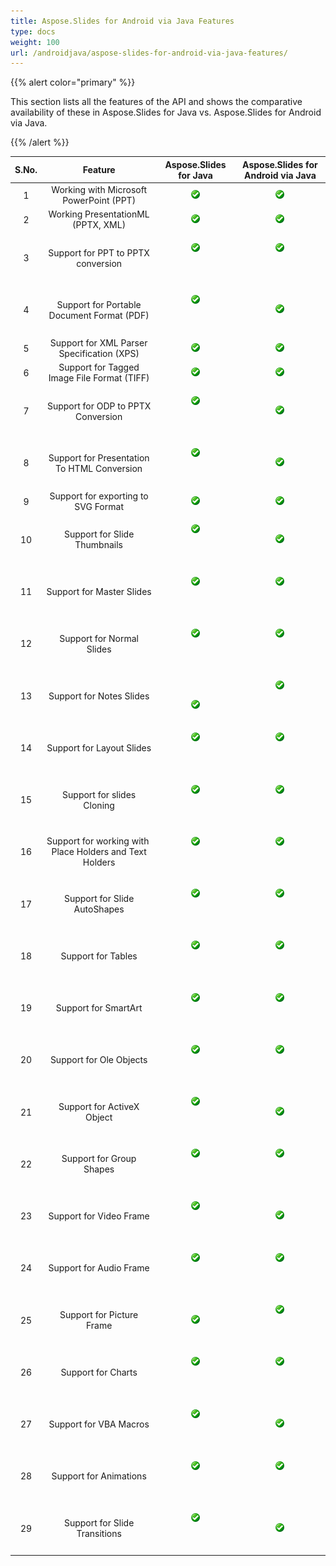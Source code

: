 ```yaml
---
title: Aspose.Slides for Android via Java Features
type: docs
weight: 100
url: /androidjava/aspose-slides-for-android-via-java-features/
---
```


{{% alert color="primary" %}} 

This section lists all the features of the API and shows the comparative availability of these in Aspose.Slides for Java vs. Aspose.Slides for Android via Java.

{{% /alert %}} 

|**S.No.**|**Feature**|**Aspose.Slides for Java**|**Aspose.Slides for Android via Java**|
| :-: | :-: | :-: | :-: |
|1|Working with Microsoft PowerPoint (PPT)|![todo:image_alt_text](aspose-slides-for-android-via-java-features_1.gif)|![todo:image_alt_text](aspose-slides-for-android-via-java-features_1.gif)|
|2|Working PresentationML (PPTX, XML)|![todo:image_alt_text](aspose-slides-for-android-via-java-features_1.gif)|![todo:image_alt_text](aspose-slides-for-android-via-java-features_1.gif)|
|3|Support for PPT to PPTX conversion|<p>![todo:image_alt_text](aspose-slides-for-android-via-java-features_1.gif)</p><p> </p>|<p>![todo:image_alt_text](aspose-slides-for-android-via-java-features_1.gif)</p><p> </p>|
|4|Support for Portable Document Format (PDF)|<p>![todo:image_alt_text](aspose-slides-for-android-via-java-features_1.gif)</p><p> </p>|![todo:image_alt_text](aspose-slides-for-android-via-java-features_1.gif)|
|5|Support for XML Parser Specification (XPS)|![todo:image_alt_text](aspose-slides-for-android-via-java-features_1.gif)|![todo:image_alt_text](aspose-slides-for-android-via-java-features_1.gif)|
|6|Support for Tagged Image File Format (TIFF)|![todo:image_alt_text](aspose-slides-for-android-via-java-features_1.gif)|![todo:image_alt_text](aspose-slides-for-android-via-java-features_1.gif)|
|7|Support for ODP to PPTX Conversion|<p>![todo:image_alt_text](aspose-slides-for-android-via-java-features_1.gif)</p><p> </p>|![todo:image_alt_text](aspose-slides-for-android-via-java-features_1.gif)|
|8|Support for Presentation To HTML Conversion|<p>![todo:image_alt_text](aspose-slides-for-android-via-java-features_1.gif)</p><p> </p>|![todo:image_alt_text](aspose-slides-for-android-via-java-features_1.gif)|
|9|Support for exporting to SVG Format|![todo:image_alt_text](aspose-slides-for-android-via-java-features_1.gif)|![todo:image_alt_text](aspose-slides-for-android-via-java-features_1.gif)|
|10|Support for Slide Thumbnails|<p>![todo:image_alt_text](aspose-slides-for-android-via-java-features_1.gif)</p><p> </p>|![todo:image_alt_text](aspose-slides-for-android-via-java-features_1.gif)|
|11|Support for Master Slides|<p>![todo:image_alt_text](aspose-slides-for-android-via-java-features_1.gif)</p><p> </p>|<p>![todo:image_alt_text](aspose-slides-for-android-via-java-features_1.gif)</p><p> </p>|
|12|Support for Normal Slides|<p>![todo:image_alt_text](aspose-slides-for-android-via-java-features_1.gif)</p><p> </p>|<p>![todo:image_alt_text](aspose-slides-for-android-via-java-features_1.gif)</p><p> </p>|
|13|Support for Notes Slides|<p> </p><p>![todo:image_alt_text](aspose-slides-for-android-via-java-features_1.gif)</p>|<p>![todo:image_alt_text](aspose-slides-for-android-via-java-features_1.gif)</p><p> </p>|
|14|Support for Layout Slides|<p>![todo:image_alt_text](aspose-slides-for-android-via-java-features_1.gif)</p><p> </p>|<p>![todo:image_alt_text](aspose-slides-for-android-via-java-features_1.gif)</p><p> </p>|
|15|Support for slides Cloning|<p>![todo:image_alt_text](aspose-slides-for-android-via-java-features_1.gif)</p><p> </p>|<p>![todo:image_alt_text](aspose-slides-for-android-via-java-features_1.gif)</p><p> </p>|
|16|Support for working with  Place Holders and Text Holders|<p>![todo:image_alt_text](aspose-slides-for-android-via-java-features_1.gif)</p><p> </p>|<p>![todo:image_alt_text](aspose-slides-for-android-via-java-features_1.gif)</p><p> </p>|
|17|Support for Slide AutoShapes|<p>![todo:image_alt_text](aspose-slides-for-android-via-java-features_1.gif)</p><p> </p>|<p>![todo:image_alt_text](aspose-slides-for-android-via-java-features_1.gif)</p><p> </p>|
|18|Support for Tables|<p>![todo:image_alt_text](aspose-slides-for-android-via-java-features_1.gif)</p><p> </p>|<p>![todo:image_alt_text](aspose-slides-for-android-via-java-features_1.gif)</p><p> </p>|
|19|Support for SmartArt|<p>![todo:image_alt_text](aspose-slides-for-android-via-java-features_1.gif)</p><p> </p>|<p>![todo:image_alt_text](aspose-slides-for-android-via-java-features_1.gif)</p><p> </p>|
|20|Support for Ole Objects|<p>![todo:image_alt_text](aspose-slides-for-android-via-java-features_1.gif)</p><p> </p>|<p>![todo:image_alt_text](aspose-slides-for-android-via-java-features_1.gif)</p><p> </p>|
|21|Support for ActiveX Object|<p>![todo:image_alt_text](aspose-slides-for-android-via-java-features_1.gif)</p><p> </p>|![todo:image_alt_text](aspose-slides-for-android-via-java-features_1.gif)|
|22|Support for Group Shapes|<p>![todo:image_alt_text](aspose-slides-for-android-via-java-features_1.gif)</p><p> </p>|<p>![todo:image_alt_text](aspose-slides-for-android-via-java-features_1.gif)</p><p> </p>|
|23|Support for Video Frame|<p>![todo:image_alt_text](aspose-slides-for-android-via-java-features_1.gif)</p><p> </p>|![todo:image_alt_text](aspose-slides-for-android-via-java-features_1.gif)|
|24|Support for Audio Frame|<p>![todo:image_alt_text](aspose-slides-for-android-via-java-features_1.gif)</p><p> </p>|<p>![todo:image_alt_text](aspose-slides-for-android-via-java-features_1.gif)</p><p> </p>|
|25|Support for Picture Frame|![todo:image_alt_text](aspose-slides-for-android-via-java-features_1.gif)|<p>![todo:image_alt_text](aspose-slides-for-android-via-java-features_1.gif)</p><p> </p>|
|26|Support for Charts|<p>![todo:image_alt_text](aspose-slides-for-android-via-java-features_1.gif)</p><p> </p>|<p>![todo:image_alt_text](aspose-slides-for-android-via-java-features_1.gif)</p><p> </p>|
|27|Support for VBA Macros|<p>![todo:image_alt_text](aspose-slides-for-android-via-java-features_1.gif)</p><p> </p>|![todo:image_alt_text](aspose-slides-for-android-via-java-features_1.gif)|
|28|Support for Animations|<p>![todo:image_alt_text](aspose-slides-for-android-via-java-features_1.gif)</p><p> </p>|<p>![todo:image_alt_text](aspose-slides-for-android-via-java-features_1.gif)</p><p> </p>|
|29|Support for Slide Transitions|<p>![todo:image_alt_text](aspose-slides-for-android-via-java-features_1.gif)</p><p> </p>|![todo:image_alt_text](aspose-slides-for-android-via-java-features_1.gif)|

